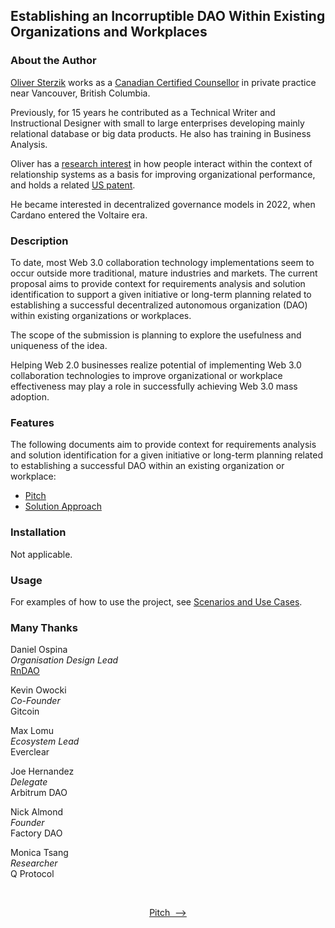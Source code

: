 ## Establishing an Incorruptible DAO Within Existing Organizations and Workplaces<a name="introduction"></a>

### About the Author

[Oliver Sterzik](https://www.linkedin.com/in/oliversterzik/) works as a [Canadian Certified Counsellor](https://www.ccpa-accp.ca/) in private practice near Vancouver, British Columbia.

Previously, for 15 years he contributed as a Technical Writer and Instructional Designer with small to large enterprises developing mainly relational database or big data products. He also has training in Business Analysis.

Oliver has a [research interest](https://repository.nusystem.org/items/ddd6749f-da1c-47bc-9e34-10c276a8e611) in how people interact within the context of relationship systems as a basis for improving organizational performance, and holds a related [US patent](https://patents.google.com/patent/US11423362B2).

He became interested in decentralized governance models in 2022, when Cardano entered the Voltaire era.

### Description

To date, most Web 3.0 collaboration technology implementations seem to occur outside more traditional, mature industries and markets. The current proposal aims to provide context for requirements analysis and solution identification to support a given initiative or long-term planning related to establishing a successful decentralized autonomous organization (DAO) within existing organizations or workplaces.

The scope of the submission is planning to explore the usefulness and uniqueness of the idea.

Helping Web 2.0 businesses realize potential of implementing Web 3.0 collaboration technologies to improve organizational or workplace effectiveness may play a role in successfully achieving Web 3.0 mass adoption.

<!-- ANOTHER IDEA: Collaboration technology for children or education would seem to be another good idea in general. -->

### Features

The following documents aim to provide context for requirements analysis and solution identification for a given initiative or long-term planning related to establishing a successful DAO within an existing organization or workplace:

- [Pitch](./docs/Pitch.md)
- [Solution Approach](./docs/SolutionApproach.md)

### Installation

Not applicable.

### Usage

For examples of how to use the project, see [Scenarios and Use Cases](./docs/UseCases.md).

### Many Thanks<a name="thanks"></a>

Daniel Ospina  
*Organisation Design Lead*  
[RnDAO](https://www.rndao.io/)

Kevin Owocki  
*Co-Founder*  
Gitcoin

Max Lomu  
*Ecosystem Lead*  
Everclear

Joe Hernandez  
*Delegate*  
Arbitrum DAO

Nick Almond  
*Founder*  
Factory DAO
<!-- Nick invited me to chat further about the idea via direct messages. His Telegram contact is @DrNickA https://t.me/factdao He said, "Be persistent. My Telegram is a nightmare." -->

Monica Tsang  
*Researcher*  
Q Protocol
<!-- Monica invited sending her the proposal to connect further with experts in the field. Her contact e-mail is monica.tsang@uwaterloo.ca -->

<!-- **Kevin Owocki, Founder, Gitcoin | 1-on-1 session -->
<!-- **Nick Almond, Founder, Factory DAO | implementation -->
<!-- **Andrea Gallagher, Research Lead, RnDAO | methodologies -->
<!-- **Jordan Imran, Senior Smart Contract Engineer, Aragon | technology stack -->
<!-- **Joe Hernandez, Head of Decentralization, Thrive Protocol | product placement, marketing -->
<!-- **Gema Diaz, Human Resources Consultant | DAO scope -->
<!-- Dennison Bertram, Founder, Tally | implementation -->
<!-- Golden Lady, Lawyer | Hackathon participant -->
<!-- Earth2Travis, Founder, Yeeter | funding -->
<!-- Ana Maria Y. | funding -->

<br />
<p align="center"><a href="./docs/Pitch.md">Pitch&nbsp;&nbsp;—></a></p>
